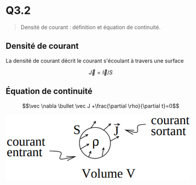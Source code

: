 # Q3.2

> Densité de courant : définition et équation de continuité.

## Densité de courant

La densité de courant décrit le courant s'écoulant à travers une surface

$$\vec J = \vec I/S$$

##  Équation de continuité

$$\vec \nabla \bullet \vec J +\frac{\partial \rho}{\partial t}=0$$

![](../Notion/attachments/Pasted%20image%2020230715144958.png)